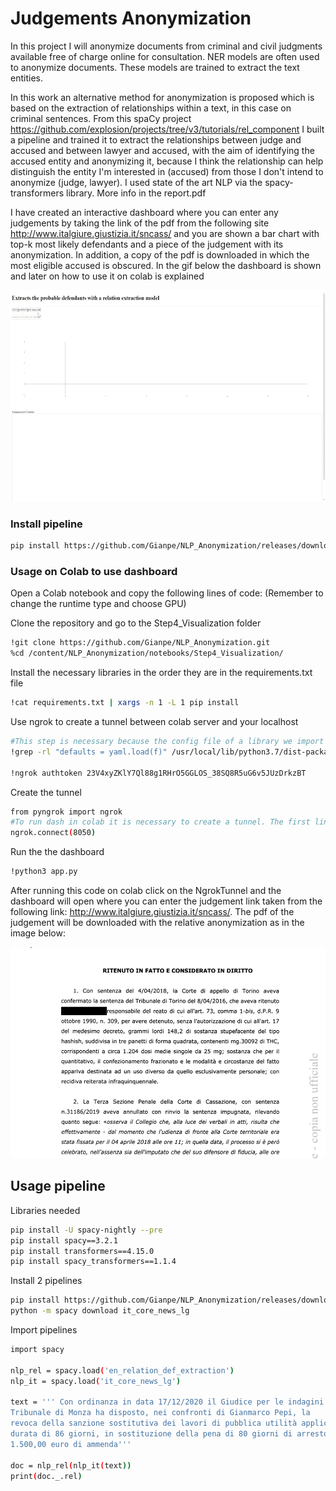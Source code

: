 # Judgements Anonymization

In this project I will anonymize documents from criminal and civil judgments available free of charge online for consultation.
NER models are often used to anonymize documents. These models are trained to extract the text entities.

In this work an alternative method for anonymization is proposed which is based on the extraction of relationships within a text, in this case on criminal sentences.
From this spaCy project https://github.com/explosion/projects/tree/v3/tutorials/rel_component I built a pipeline and trained it to extract the relationships between judge and accused and between lawyer and accused, with the aim of identifying the accused entity and anonymizing it, because I think the relationship can help distinguish the entity I'm interested in (accused) from those I don't intend to anonymize (judge, lawyer). I used state of the art NLP via the spacy-transformers library.  More info in the report.pdf

I have created an interactive dashboard where you can enter any judgements by taking the link of the pdf from the following site http://www.italgiure.giustizia.it/sncass/ and you are shown a bar chart with top-k most likely defendants and a piece of the judgement with its anonymization. In addition, a copy of the pdf is downloaded in which the most eligible accused is obscured.
In the gif below the dashboard is shown and later on how to use it on colab is explained


<img src="https://github.com/Gianpe/NLP_Anonymization/blob/main/images/def_extractor2.gif" width="600" height="338"/>

### Install pipeline
```bash
pip install https://github.com/Gianpe/NLP_Anonymization/releases/download/v0.0.1/en_relation_def_extraction-0.0.1.tar.gz
```
### Usage on Colab to use dashboard
Open a Colab notebook and copy the following lines of code:
(Remember to change the runtime type and choose GPU)

Clone the repository and go to the Step4_Visualization folder
```bash
!git clone https://github.com/Gianpe/NLP_Anonymization.git
%cd /content/NLP_Anonymization/notebooks/Step4_Visualization/
```

Install the necessary libraries in the order they are in the requirements.txt file
```bash
!cat requirements.txt | xargs -n 1 -L 1 pip install
```

Use ngrok to create a tunnel between colab server and your localhost
```bash
#This step is necessary because the config file of a library we import is not updated and it brings to error. 
!grep -rl "defaults = yaml.load(f)" /usr/local/lib/python3.7/dist-packages/distributed/config.py | xargs sed -i 's/defaults = yaml.load(f)/defaults = yaml.load(f, Loader=yaml.FullLoader)/g'

!ngrok authtoken 23V4xyZKlY7Ql88g1RHrO5GGLOS_38SQ8R5uG6v5JUzDrkzBT
```
Create the tunnel
```bash
from pyngrok import ngrok
#To run dash in colab it is necessary to create a tunnel. The first link will be the one to use to see the dashboards
ngrok.connect(8050)
```
Run the the dashboard
```bash
!python3 app.py
```
After running this code on colab click on the NgrokTunnel and the dashboard will open where you can enter the judgement link taken from the following link: http://www.italgiure.giustizia.it/sncass/.
The pdf of the judgement will be downloaded with the relative anonymization as in the image below:

<img src="https://github.com/Gianpe/NLP_Anonymization/blob/main/images/anon_sent.PNG" width="600" height="338"/>


## Usage pipeline
Libraries needed
```bash
pip install -U spacy-nightly --pre
pip install spacy==3.2.1
pip install transformers==4.15.0
pip install spacy_transformers==1.1.4
```
Install 2 pipelines
```bash
pip install https://github.com/Gianpe/NLP_Anonymization/releases/download/v0.0.1/en_relation_def_extraction-0.0.1.tar.gz
python -m spacy download it_core_news_lg
```
Import pipelines
```bash
import spacy

nlp_rel = spacy.load('en_relation_def_extraction')
nlp_it = spacy.load('it_core_news_lg')

text = ''' Con ordinanza in data 17/12/2020 il Giudice per le indagini preliminari del
Tribunale di Monza ha disposto, nei confronti di Gianmarco Pepi, la
revoca della sanzione sostitutiva dei lavori di pubblica utilità applicata, per la
durata di 86 giorni, in sostituzione della pena di 80 giorni di arresto e di
1.500,00 euro di ammenda'''

doc = nlp_rel(nlp_it(text))
print(doc._.rel)
```
